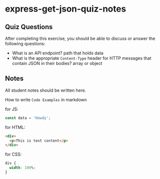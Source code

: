 # express-get-json-quiz-notes

## Quiz Questions

After completing this exercise, you should be able to discuss or answer the following questions:

- What is an API endpoint?
  path that holds data
- What is the appropriate `Content-Type` header for HTTP messages that contain JSON in their bodies?
  array or object

## Notes

All student notes should be written here.

How to write `Code Examples` in markdown

for JS:

```javascript
const data = 'Howdy';
```

for HTML:

```html
<div>
  <p>This is text content</p>
</div>
```

for CSS:

```css
div {
  width: 100%;
}
```
